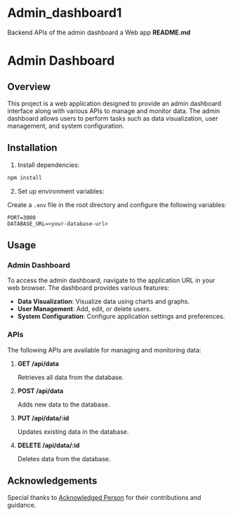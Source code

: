# Admin_dashboard1
Backend APIs of the admin dashboard a Web app
**README.md**

# Admin Dashboard

## Overview

This project is a web application designed to provide an admin dashboard interface along with various APIs to manage and monitor data. The admin dashboard allows users to perform tasks such as data visualization, user management, and system configuration.

## Installation

1. Install dependencies:

```bash
npm install
```

2. Set up environment variables:

Create a `.env` file in the root directory and configure the following variables:

```plaintext
PORT=3000
DATABASE_URL=<your-database-url>
```

## Usage

### Admin Dashboard

To access the admin dashboard, navigate to the application URL in your web browser. The dashboard provides various features:

- **Data Visualization**: Visualize data using charts and graphs.
- **User Management**: Add, edit, or delete users.
- **System Configuration**: Configure application settings and preferences.

### APIs

The following APIs are available for managing and monitoring data:

1. **GET /api/data**

   Retrieves all data from the database.

2. **POST /api/data**

   Adds new data to the database.

3. **PUT /api/data/:id**

   Updates existing data in the database.

4. **DELETE /api/data/:id**

   Deletes data from the database.


## Acknowledgements

Special thanks to [Acknowledged Person](https://github.com/acknowledged-person) for their contributions and guidance.
